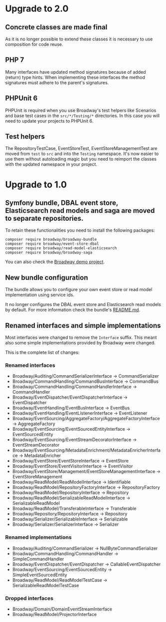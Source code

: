 # Upgrade to 2.0

## Concrete classes are made final

As it is no longer possible to extend these classes it is necessary to use composition for code reuse.

## PHP 7

Many interfaces have updated method signatures because of added (return) type hints. When implementing
these interfaces the method signatures must adhere to the parent's signatures.

## PHPUnit 6
PHPUnit is required when you use Broadway's test helpers like Scenarios and base test cases in
the `src/*/Testing/*` directories. In this case you will need to update your projects to PHPUnit 6.

## Test helpers
The RepositoryTestCase, EventStoreTest, EventStoreManagementTest are moved from `test` to `src` and into
the `Testing` namespace. It's now easier to use them without autoloading magic but you need to reimport
the classes with the updated namespace in your project.

# Upgrade to 1.0

## Symfony bundle, DBAL event store, Elasticsearch read models and saga are moved to separate repositories.

To retain these functionalities you need to install the following packages:

```
composer require broadway/broadway-bundle
composer require broadway/event-store-dbal
composer require broadway/read-model-elasticsearch
composer require broadway/broadway-saga
```

You can also check the [Broadway demo project](https://github.com/broadway/broadway-demo). 

## New bundle configuration

The bundle allows you to configure your own event store or read model 
implementation using service ids. 

It no longer configures the DBAL event store and Elasticsearch read models 
by default. For more information check the bundle's [README.md](https://github.com/broadway/broadway-bundle/blob/master/README.md).  

## Renamed interfaces and simple implementations

Most interfaces were changed to remove the `Interface` suffix. This meant
also some simple implementations provided by Broadway were changed.

This is the complete list of changes:

### Renamed interfaces

* Broadway/Auditing/CommandSerializerInterface -> CommandSerializer
* Broadway/CommandHandling/CommandBusInterface -> CommandBus
* Broadway/CommandHandling/CommandHandlerInterface -> CommandHandler
* Broadway/EventDispatcher/EventDispatcherInterface -> EventDispatcher
* Broadway/EventHandling/EventBusInterface -> EventBus
* Broadway/EventHandling/EventListenerInterface -> EventListener
* Broadway/EventSourcing/AggregateFactory/AggregateFactoryInterface -> AggregateFactory
* Broadway/EventSourcing/EventSourcedEntityInterface -> EventSourcedEntity
* Broadway/EventSourcing/EventStreamDecoratorInterface -> EventStreamDecorator
* Broadway/EventSourcing/MetadataEnrichment/MetadataEnricherInterface -> MetadataEnricher
* Broadway/EventStore/EventStoreInterface -> EventStore
* Broadway/EventStore/EventVisitorInterface -> EventVisitor
* Broadway/EventStore/Management/EventStoreManagementInterface -> EventStoreManagement
* Broadway/ReadModel/ReadModelInterface -> Identifiable
* Broadway/ReadModel/RepositoryFactoryInterface -> RepositoryFactory
* Broadway/ReadModel/RepositoryInterface -> Repository
* Broadway/ReadModel/SerializableReadModelInterface -> SerializableReadModel
* Broadway/ReadModel/TransferableInterface -> Transferable
* Broadway/Repository/RepositoryInterface -> Repository
* Broadway/Serializer/SerializableInterface -> Serializable
* Broadway/Serializer/SerializerInterface -> Serializer

### Renamed implementations

* Broadway/Auditing/CommandSerializer -> NullByteCommandSerializer
* Broadway/CommandHandling/CommandHandler -> SimpleCommandHandler
* Broadway/EventDispatcher/EventDispatcher -> CallableEventDispatcher
* Broadway/EventSourcing/EventSourcedEntity -> SimpleEventSourcedEntity
* Broadway/ReadModel/ReadModelTestCase -> SerializableReadModelTestCase

### Dropped interfaces
* Broadway/Domain/DomainEventStreamInterface
* Broadway/ReadModel/ProjectorInterface
